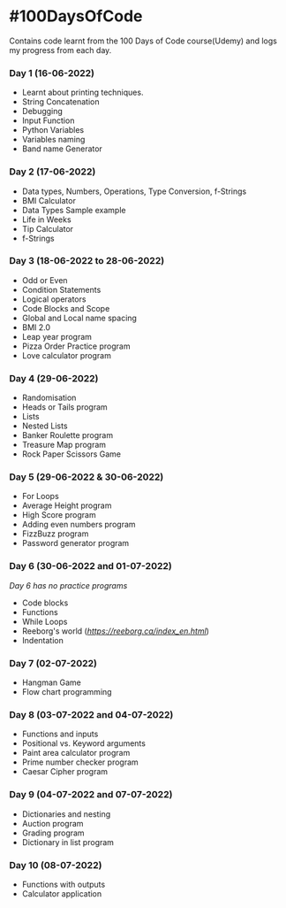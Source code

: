 # \#100DaysOfCode
 Contains code learnt from the 100 Days of Code course(Udemy) and logs my progress from each day.

### Day 1 (16-06-2022) 
- Learnt about printing techniques.
- String Concatenation
- Debugging
- Input Function 
- Python Variables
- Variables naming
- Band name Generator

### Day 2 (17-06-2022)
- Data types, Numbers, Operations, Type Conversion, f-Strings
- BMI Calculator
- Data Types Sample example
- Life in Weeks
- Tip Calculator
- f-Strings 

### Day 3 (18-06-2022 to 28-06-2022)
- Odd or Even
- Condition Statements
- Logical operators
- Code Blocks and Scope
- Global and Local name spacing
- BMI 2.0
- Leap year program
- Pizza Order Practice program
- Love calculator program

### Day 4 (29-06-2022)
- Randomisation
- Heads or Tails program
- Lists
- Nested Lists
- Banker Roulette program
- Treasure Map program
- Rock Paper Scissors Game

### Day 5 (29-06-2022 & 30-06-2022)
- For Loops
- Average Height program
- High Score program
- Adding even numbers program
- FizzBuzz program
- Password generator program

### Day 6 (30-06-2022 and 01-07-2022)
*Day 6 has no practice programs*
- Code blocks
- Functions
- While Loops
- Reeborg's world (*https://reeborg.ca/index_en.html*)
- Indentation

### Day 7 (02-07-2022)
- Hangman Game
- Flow chart programming

### Day 8 (03-07-2022 and 04-07-2022)
- Functions and inputs
- Positional vs. Keyword arguments
- Paint area calculator program
- Prime number checker program
- Caesar Cipher program

### Day 9 (04-07-2022 and 07-07-2022)
- Dictionaries and nesting
- Auction program
- Grading program
- Dictionary in list program

### Day 10 (08-07-2022)
- Functions with outputs
- Calculator application

